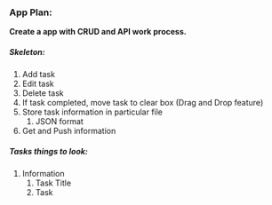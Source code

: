 
### App Plan:

**Create a app with CRUD and API work process.**

##### Skeleton:
1. Add task
2. Edit task
3. Delete task
4. If task completed, move task to clear box (Drag and Drop feature)
5. Store task information in particular file
	1. JSON format
6. Get and Push information 

##### Tasks things to look:

1. Information
	1. Task Title
	2. Task 